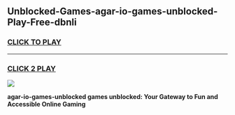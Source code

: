 
## Unblocked-Games-agar-io-games-unblocked-Play-Free-dbnli
<h3>
<a href="https://premium76.site?title=agar-io-games-unblocked&ref=19M">CLICK TO PLAY</a></h3>
<hr>

<h3>
<a href="https://premium76.site?title=agar-io-games-unblocked&ref=19M">CLICK 2 PLAY</a>
  
</h3>

<a href="https://premium76.site?title=agar-io-games-unblocked&ref=19M"><img src="https://clearcache.store/games.png"></a>


**agar-io-games-unblocked games unblocked: Your Gateway to Fun and Accessible Online Gaming**
